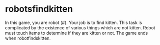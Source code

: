 robotsfindkitten
================

In this game, you are robot (#). Your job is to find kitten. This task
is complicated by the existence of various things which are not kitten.
Robot must touch items to determine if they are kitten or not. The game
ends when robotfindskitten.
